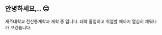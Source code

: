 ## 안녕하세요,.. 😔

제주대학교 전산통계학과 재학 중 입니다. 대학 졸업하고 취업할 때까지 열심히 채워나가 보겠습니다.

<!--
**Khyeokju/Khyeokju** is a ✨ _special_ ✨ repository because its `README.md` (this file) appears on your GitHub profile.

Here are some ideas to get you started:

- 🔭 I’m currently working on ...
- 🌱 I’m currently learning ...
- 👯 I’m looking to collaborate on ...
- 🤔 I’m looking for help with ...
- 💬 Ask me about ...
- 📫 How to reach me: ...
- 😄 Pronouns: ...
- ⚡ Fun fact: ...
-->
